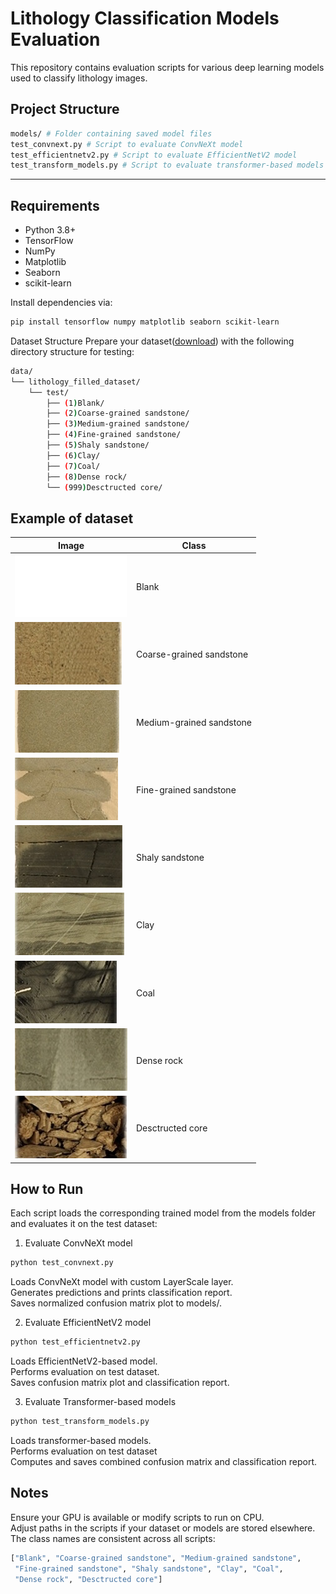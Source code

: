 # Lithology Classification Models Evaluation

This repository contains evaluation scripts for various deep learning models used to classify lithology images.

## Project Structure
```bash
models/ # Folder containing saved model files
test_convnext.py # Script to evaluate ConvNeXt model
test_efficientnetv2.py # Script to evaluate EfficientNetV2 model
test_transform_models.py # Script to evaluate transformer-based models
```

---

## Requirements

- Python 3.8+
- TensorFlow
- NumPy
- Matplotlib
- Seaborn
- scikit-learn

Install dependencies via:

```bash
pip install tensorflow numpy matplotlib seaborn scikit-learn
```

Dataset Structure
Prepare your dataset([download](https://drive.google.com/drive/folders/1jKMcqHT8ODdCtwz6fX75S51zGS7eoHPj?usp=sharing)) with the following directory structure for testing:
```bash
data/
└── lithology_filled_dataset/
    └── test/
        ├── (1)Blank/
        ├── (2)Coarse-grained sandstone/
        ├── (3)Medium-grained sandstone/
        ├── (4)Fine-grained sandstone/
        ├── (5)Shaly sandstone/
        ├── (6)Clay/
        ├── (7)Coal/
        ├── (8)Dense rock/
        └── (999)Desctructed core/
```
## Example of dataset 
| Image | Class |
|-----------|-----------|
|![0](images/0.jpg)           |  Blank          |
|![1](images/1.jpg)           |  Coarse-grained sandstone         |
|![2](images/2.jpg)           |  Medium-grained sandstone          |
|![3](images/3.jpg)           |  Fine-grained sandstone          |
|![4](images/4.jpg)           |  Shaly sandstone         |
|![5](images/5.jpg)           |  Clay         |
|![6](images/6.jpg)           |  Coal          |
|![7](images/7.jpg)           |  Dense rock         |
|![999](images/999.jpg)           |  Desctructed core         |


## How to Run
Each script loads the corresponding trained model from the models folder and evaluates it on the test dataset:

1. Evaluate ConvNeXt model
```bash
python test_convnext.py
```

Loads ConvNeXt model with custom LayerScale layer.  
Generates predictions and prints classification report.  
Saves normalized confusion matrix plot to models/.  

2. Evaluate EfficientNetV2 model
```bash
python test_efficientnetv2.py
```
Loads EfficientNetV2-based model.  
Performs evaluation on test dataset.  
Saves confusion matrix plot and classification report.  

3. Evaluate Transformer-based models
```bash
python test_transform_models.py
```
Loads transformer-based models.  
Performs evaluation on test dataset  
Computes and saves combined confusion matrix and classification report.  

## Notes
Ensure your GPU is available or modify scripts to run on CPU.  
Adjust paths in the scripts if your dataset or models are stored elsewhere.  
The class names are consistent across all scripts:  
```bash
["Blank", "Coarse-grained sandstone", "Medium-grained sandstone", 
 "Fine-grained sandstone", "Shaly sandstone", "Clay", "Coal", 
 "Dense rock", "Desctructed core"]
```
